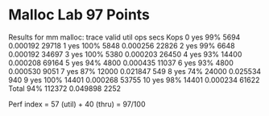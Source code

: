 # Malloc Lab 97 Points

Results for mm malloc:
trace  valid  util     ops      secs  Kops
 0       yes   99%    5694  0.000192 29718
 1       yes  100%    5848  0.000256 22826
 2       yes   99%    6648  0.000192 34697
 3       yes  100%    5380  0.000203 26450
 4       yes   93%   14400  0.000208 69164
 5       yes   94%    4800  0.000435 11037
 6       yes   93%    4800  0.000530  9051
 7       yes   87%   12000  0.021847   549
 8       yes   74%   24000  0.025534   940
 9       yes  100%   14401  0.000268 53755
10       yes   98%   14401  0.000234 61622
Total          94%  112372  0.049898  2252

Perf index = 57 (util) + 40 (thru) = 97/100

